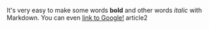It's very easy to make some words **bold** and other words *italic* with Markdown. You can even [link to Google!](http://google.com) article2